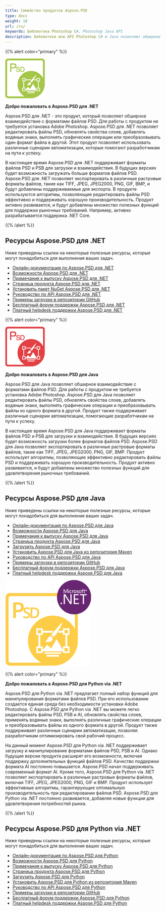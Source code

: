 ```yaml
---
title: Семейство продуктов Aspose.PSD
type: docs
weight: 10
url: /ru/
keywords: Библиотека Photoshop C#, Photoshop Java API
description: Библиотеки или API Photoshop C# и Java позволяют обширное взаимодействие с форматами файлов PSD. Эти продукты не требуют установки Adobe Photoshop и поддерживают форматы файлов PSD и PSB для загрузки, взаимодействия и преобразования их в различные растровые форматы файлов, такие как TIFF, JPEG, JPEG2000, PNG, GIF и BMP.
---
```


{{% alert color="primary" %}} 

**![Логотип продукта Aspose.PSD для .NET](home_1.png)**

**Добро пожаловать в Aspose.PSD для .NET**

Aspose.PSD для .NET - это продукт, который позволяет обширное взаимодействие с форматами файлов PSD. Для работы с продуктом не требуется установка Adobe Photoshop. Aspose.PSD для .NET позволяет редактировать файлы PSD, обновлять свойства слоев, добавлять водяные знаки, выполнять графические операции или преобразовывать один формат файла в другой. Этот продукт позволяет использовать различные сценарии автоматизации, которые помогают разработчикам на пути к успеху.

В настоящее время Aspose.PSD для .NET поддерживает форматы файлов PSD и PSB для загрузки и взаимодействия. В будущих версиях будет возможность загружать больше форматов файлов PSD. Aspose.PSD для .NET позволяет экспортировать в различные растровые форматы файлов, такие как TIFF, JPEG, JPEG2000, PNG, GIF, BMP, и будут добавлены поддерживаемые для экспорта. В продукте используются алгоритмы, позволяющие редактировать файлы PSD эффективно и поддерживать хорошую производительность. Продукт активно развивается, и будут добавлены множество полезных функций для поддержки рыночных требований. Например, активно разрабатывается поддержка .NET Core.

{{% /alert %}} 

## **Ресурсы Aspose.PSD для .NET**

Ниже приведены ссылки на некоторые полезные ресурсы, которые могут понадобиться для выполнения ваших задач.

- [Онлайн-документация по Aspose.PSD для .NET](/psd/ru/net/)
- [Возможности Aspose.PSD для .NET](/psd/ru/net/features/)
- [Примечания к выпуску Aspose.PSD для .NET](/psd/ru/net/release-notes/)
- [Страница продукта Aspose.PSD для .NET](https://products.aspose.com/psd/net)
- [Установить пакет NuGet Aspose.PSD для .NET](https://www.nuget.org/packages/Aspose.PSD/)
- [Руководство по API Aspose.PSD для .NET](https://reference.aspose.com/net/psd)
- [Примеры загрузки в репозитории GitHub](https://github.com/aspose-psd/Aspose.PSD-for-.NET)
- [Бесплатный форум поддержки Aspose.PSD для .NET](https://forum.aspose.com/c/psd)
- [Платный helpdesk поддержки Aspose.PSD для .NET](https://helpdesk.aspose.com/)

{{% alert color="primary" %}} 

**![Логотип продукта Aspose.PSD для Java](aspose-psd-for-java-home_1.png)**

**Добро пожаловать в Aspose.PSD для Java**

Aspose.PSD для Java позволяет обширное взаимодействие с форматами файлов PSD. Для работы с продуктом не требуется установка Adobe Photoshop. Aspose.PSD для Java позволяет редактировать файлы PSD, обновлять свойства слоев, добавлять водяные знаки, выполнять графические операции и преобразовывать файлы из одного формата в другой. Продукт также поддерживает различные сценарии автоматизации, помогающие разработчикам на пути к успеху.

В настоящее время Aspose.PSD для Java поддерживает форматы файлов PSD и PSB для загрузки и взаимодействия. В будущих версиях будет возможность загрузки более форматов файлов PSD. Aspose.PSD для Java позволяет экспортировать в различные растровые форматы файлов, такие как TIFF, JPEG, JPEG2000, PNG, GIF, BMP. Продукт использует алгоритмы, позволяющие эффективно редактировать файлы PSD и поддерживать хорошую производительность. Продукт активно развивается, и будут добавлены множество полезных функций для удовлетворения рыночных требований.

{{% /alert %}} 

## **Ресурсы Aspose.PSD для Java**

Ниже приведены ссылки на некоторые полезные ресурсы, которые могут понадобиться для выполнения ваших задач.

- [Онлайн-документация по Aspose.PSD для Java](/psd/ru/java/)
- [Возможности Aspose.PSD для Java](/psd/ru/java/features/)
- [Примечания к выпуску Aspose.PSD для Java](/psd/ru/java/release-notes/)
- [Страница продукта Aspose.PSD для Java](https://products.aspose.com/psd/java)
- [Загрузить Aspose.PSD для Java](https://repository.aspose.com/webapp/#/artifacts/browse/tree/General/repo/com/aspose/aspose-psd)
- [Установить Aspose.PSD для Java из репозитория Maven](/psd/ru/java/installation/)
- [Руководство по API Aspose.PSD для Java](https://reference.aspose.com/java/psd)
- [Примеры загрузки в репозитории GitHub](https://github.com/aspose-psd/Aspose.PSD-for-Java)
- [Бесплатный форум поддержки Aspose.PSD для Java](https://forum.aspose.com/c/psd)
- [Платный helpdesk поддержки Aspose.PSD для Java](https://helpdesk.aspose.com/)

![Логотип продукта Aspose.PSD для Python via .NET](aspose-psd-for-python-home_1.png)

{{% alert color="primary" %}} 

**Добро пожаловать в Aspose.PSD для Python via .NET**

Aspose.PSD для Python via .NET предлагает полный набор функций для манипулирования форматами файлов PSD. При его использовании создается единая среда без необходимости установки Adobe Photoshop. С Aspose.PSD для Python via .NET вы можете легко редактировать файлы PSD, PSB и AI, обновлять свойства слоев, применять водяные знаки, выполнять различные графические операции и преобразовывать файлы из одного формата в другой. Продукт также поддерживает различные сценарии автоматизации, позволяя разработчикам оптимизировать свой рабочий процесс.

На данный момент Aspose.PSD для Python via .NET поддерживает загрузку и манипулирование форматами файлов PSD, PSB и AI. Однако будущие версии продукта расширят его возможности, включая поддержку дополнительных функций файлов PSD. Качество поддержки формата AI постоянно повышается. Aspose.PSD начал поддерживать современный формат AI. Кроме того, Aspose.PSD для Python via .NET позволяет экспортировать в различные растровые форматы файлов, включая TIFF, JPEG, JPEG2000, PNG, GIF и BMP. Продукт использует эффективные алгоритмы, гарантирующие оптимальную производительность при редактировании файлов PSD. Aspose.PSD для Python via .NET постоянно развивается, добавляя новые функции для удовлетворения потребностей рынка.

{{% /alert %}} 

## **Ресурсы Aspose.PSD для Python via .NET**

Ниже приведены ссылки на некоторые полезные ресурсы, которые могут понадобиться для выполнения ваших задач.

- [Онлайн-документация по Aspose.PSD для Python](/psd/ru/python-net/)
- [Возможности Aspose.PSD для Python](/psd/ru/python-net/features/)
- [Примечания к выпуску Aspose.PSD для Python](/psd/ru/python-net/release-notes/)
- [Страница продукта Aspose.PSD для Python](https://products.aspose.com/psd/python-net)
- [Загрузить Aspose.PSD для Python](https://repository.aspose.com/webapp/#/artifacts/browse/tree/General/repo/com/aspose/aspose-psd)
- [Установить Aspose.PSD для Python из репозитория Maven](/psd/ru/python-net/installation/)
- [Руководство по API Aspose.PSD для Python](https://reference.aspose.com/python-net/psd)
- [Примеры загрузки в репозитории GitHub](https://github.com/aspose-psd/Aspose.PSD-for-Python-Net)
- [Бесплатный форум поддержки Aspose.PSD для Python](https://forum.aspose.com/c/psd)
- [Платный helpdesk поддержки Aspose.PSD для Python](https://helpdesk.aspose.com/)
